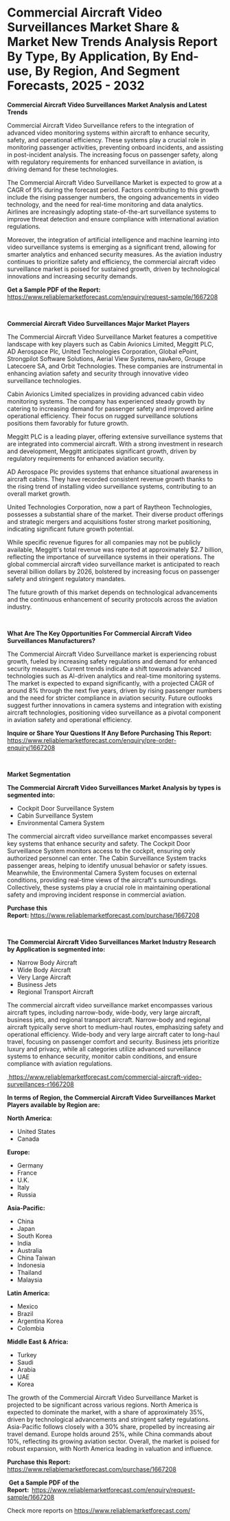 <p><h1>Commercial Aircraft Video Surveillances Market Share & Market New Trends Analysis Report By Type, By Application, By End-use, By Region, And Segment Forecasts, 2025 - 2032</h1></p><p><strong>Commercial Aircraft Video Surveillances Market Analysis and Latest Trends</strong></p>
<p><p>Commercial Aircraft Video Surveillance refers to the integration of advanced video monitoring systems within aircraft to enhance security, safety, and operational efficiency. These systems play a crucial role in monitoring passenger activities, preventing onboard incidents, and assisting in post-incident analysis. The increasing focus on passenger safety, along with regulatory requirements for enhanced surveillance in aviation, is driving demand for these technologies.</p><p>The Commercial Aircraft Video Surveillance Market is expected to grow at a CAGR of 9% during the forecast period. Factors contributing to this growth include the rising passenger numbers, the ongoing advancements in video technology, and the need for real-time monitoring and data analytics. Airlines are increasingly adopting state-of-the-art surveillance systems to improve threat detection and ensure compliance with international aviation regulations.</p><p>Moreover, the integration of artificial intelligence and machine learning into video surveillance systems is emerging as a significant trend, allowing for smarter analytics and enhanced security measures. As the aviation industry continues to prioritize safety and efficiency, the commercial aircraft video surveillance market is poised for sustained growth, driven by technological innovations and increasing security demands.</p></p>
<p><strong>Get a Sample PDF of the Report:&nbsp;</strong> <a href="https://www.reliablemarketforecast.com/enquiry/request-sample/1667208?utm_campaign=2810&utm_medium=2&utm_source=Github&utm_content=ia&utm_term=08032025&utm_id=commercial-aircraft-video-surveillances">https://www.reliablemarketforecast.com/enquiry/request-sample/1667208</a></p>
<p>&nbsp;</p>
<p><strong>Commercial Aircraft Video Surveillances Major Market Players</strong></p>
<p><p>The Commercial Aircraft Video Surveillance Market features a competitive landscape with key players such as Cabin Avionics Limited, Meggitt PLC, AD Aerospace Plc, United Technologies Corporation, Global ePoint, Strongpilot Software Solutions, Aerial View Systems, navAero, Groupe Latecoere SA, and Orbit Technologies. These companies are instrumental in enhancing aviation safety and security through innovative video surveillance technologies.</p><p>Cabin Avionics Limited specializes in providing advanced cabin video monitoring systems. The company has experienced steady growth by catering to increasing demand for passenger safety and improved airline operational efficiency. Their focus on rugged surveillance solutions positions them favorably for future growth.</p><p>Meggitt PLC is a leading player, offering extensive surveillance systems that are integrated into commercial aircraft. With a strong investment in research and development, Meggitt anticipates significant growth, driven by regulatory requirements for enhanced aviation security.</p><p>AD Aerospace Plc provides systems that enhance situational awareness in aircraft cabins. They have recorded consistent revenue growth thanks to the rising trend of installing video surveillance systems, contributing to an overall market growth.</p><p>United Technologies Corporation, now a part of Raytheon Technologies, possesses a substantial share of the market. Their diverse product offerings and strategic mergers and acquisitions foster strong market positioning, indicating significant future growth potential.</p><p>While specific revenue figures for all companies may not be publicly available, Meggitt's total revenue was reported at approximately $2.7 billion, reflecting the importance of surveillance systems in their operations. The global commercial aircraft video surveillance market is anticipated to reach several billion dollars by 2026, bolstered by increasing focus on passenger safety and stringent regulatory mandates.</p><p>The future growth of this market depends on technological advancements and the continuous enhancement of security protocols across the aviation industry.</p></p>
<p>&nbsp;</p>
<p><strong>What Are The Key Opportunities For Commercial Aircraft Video Surveillances Manufacturers?</strong></p>
<p><p>The Commercial Aircraft Video Surveillance market is experiencing robust growth, fueled by increasing safety regulations and demand for enhanced security measures. Current trends indicate a shift towards advanced technologies such as AI-driven analytics and real-time monitoring systems. The market is expected to expand significantly, with a projected CAGR of around 8% through the next five years, driven by rising passenger numbers and the need for stricter compliance in aviation security. Future outlooks suggest further innovations in camera systems and integration with existing aircraft technologies, positioning video surveillance as a pivotal component in aviation safety and operational efficiency.</p></p>
<p><strong>Inquire or Share Your Questions If Any Before Purchasing This Report:</strong> <a href="https://www.reliablemarketforecast.com/enquiry/pre-order-enquiry/1667208?utm_campaign=2810&utm_medium=2&utm_source=Github&utm_content=ia&utm_term=08032025&utm_id=commercial-aircraft-video-surveillances">https://www.reliablemarketforecast.com/enquiry/pre-order-enquiry/1667208</a></p>
<p>&nbsp;</p>
<p><strong>Market Segmentation</strong></p>
<p><strong>The Commercial Aircraft Video Surveillances Market Analysis by types is segmented into:</strong></p>
<p><ul><li>Cockpit Door Surveillance System</li><li>Cabin Surveillance System</li><li>Environmental Camera System</li></ul></p>
<p><p>The commercial aircraft video surveillance market encompasses several key systems that enhance security and safety. The Cockpit Door Surveillance System monitors access to the cockpit, ensuring only authorized personnel can enter. The Cabin Surveillance System tracks passenger areas, helping to identify unusual behavior or safety issues. Meanwhile, the Environmental Camera System focuses on external conditions, providing real-time views of the aircraft's surroundings. Collectively, these systems play a crucial role in maintaining operational safety and improving incident response in commercial aviation.</p></p>
<p><strong>Purchase this Report:&nbsp;</strong><a href="https://www.reliablemarketforecast.com/purchase/1667208?utm_campaign=2810&utm_medium=2&utm_source=Github&utm_content=ia&utm_term=08032025&utm_id=commercial-aircraft-video-surveillances">https://www.reliablemarketforecast.com/purchase/1667208</a></p>
<p>&nbsp;</p>
<p><strong>The Commercial Aircraft Video Surveillances Market Industry Research by Application is segmented into:</strong></p>
<p><ul><li>Narrow Body Aircraft</li><li>Wide Body Aircraft</li><li>Very Large Aircraft</li><li>Business Jets</li><li>Regional Transport Aircraft</li></ul></p>
<p><p>The commercial aircraft video surveillance market encompasses various aircraft types, including narrow-body, wide-body, very large aircraft, business jets, and regional transport aircraft. Narrow-body and regional aircraft typically serve short to medium-haul routes, emphasizing safety and operational efficiency. Wide-body and very large aircraft cater to long-haul travel, focusing on passenger comfort and security. Business jets prioritize luxury and privacy, while all categories utilize advanced surveillance systems to enhance security, monitor cabin conditions, and ensure compliance with aviation regulations.</p></p>
<p><a href="https://www.reliablemarketforecast.com/commercial-aircraft-video-surveillances-r1667208?utm_campaign=2810&utm_medium=2&utm_source=Github&utm_content=ia&utm_term=08032025&utm_id=commercial-aircraft-video-surveillances">&nbsp;https://www.reliablemarketforecast.com/commercial-aircraft-video-surveillances-r1667208</a></p>
<p><strong>In terms of Region, the Commercial Aircraft Video Surveillances Market Players available by Region are:</strong></p>
<p>
    <p> <strong> North America: </strong>
        <ul>
            <li>United States</li>
            <li>Canada</li>
        </ul>
        </p> 
    <p> <strong> Europe: </strong>
        <ul>
            <li>Germany</li>
            <li>France</li>
            <li>U.K.</li>
            <li>Italy</li>
            <li>Russia</li>
        </ul>
        </p> 
    <p> <strong> Asia-Pacific: </strong>
        <ul>
            <li>China</li>
            <li>Japan</li>
            <li>South Korea</li>
            <li>India</li>
            <li>Australia</li>
            <li>China Taiwan</li>
            <li>Indonesia</li>
            <li>Thailand</li>
            <li>Malaysia</li>
        </ul>
        </p> 
    <p> <strong> Latin America: </strong>
        <ul>
            <li>Mexico</li>
            <li>Brazil</li>
            <li>Argentina Korea</li>
            <li>Colombia</li>
        </ul>
        </p> 
    <p> <strong> Middle East & Africa: </strong>
        <ul>
            <li>Turkey</li>
            <li>Saudi</li>
            <li>Arabia</li>
            <li>UAE</li>
            <li>Korea</li>
        </ul>
    </p>
    </p>
<p><p>The growth of the Commercial Aircraft Video Surveillance Market is projected to be significant across various regions. North America is expected to dominate the market, with a share of approximately 35%, driven by technological advancements and stringent safety regulations. Asia-Pacific follows closely with a 30% share, propelled by increasing air travel demand. Europe holds around 25%, while China commands about 10%, reflecting its growing aviation sector. Overall, the market is poised for robust expansion, with North America leading in valuation and influence.</p></p>
<p><strong>Purchase this Report: </strong><a href="https://www.reliablemarketforecast.com/purchase/1667208?utm_campaign=2810&utm_medium=2&utm_source=Github&utm_content=ia&utm_term=08032025&utm_id=commercial-aircraft-video-surveillances">https://www.reliablemarketforecast.com/purchase/1667208</a></p>
<p>&nbsp;<strong>Get a Sample PDF of the Report:&nbsp;&nbsp;</strong><a href="https://www.reliablemarketforecast.com/enquiry/request-sample/1667208?utm_campaign=2810&utm_medium=2&utm_source=Github&utm_content=ia&utm_term=08032025&utm_id=commercial-aircraft-video-surveillances">https://www.reliablemarketforecast.com/enquiry/request-sample/1667208</a></p>
<p><strong></strong></p>
<p>Check more reports on <a href="https://www.reliablemarketforecast.com/?utm_campaign=2810&utm_medium=2&utm_source=Github&utm_content=ia&utm_term=08032025&utm_id=commercial-aircraft-video-surveillances">https://www.reliablemarketforecast.com/</a></p>